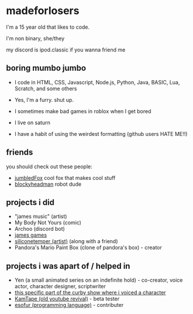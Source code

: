 #  madeforlosers

I'm a 15 year old that likes to code. 

I'm non binary, she/they

my discord is ipod.classic if you wanna friend me

## boring mumbo jumbo 
- I code in HTML, CSS, Javascript, Node.js, Python, Java, BASIC, Lua, Scratch, and some others

- Yes, I'm a furry. shut up.
- I sometimes make bad games in roblox when I get bored
- I live on saturn
- I have a habit of using the weirdest formatting (github users HATE ME!!)

## friends
you should check out these people:

- [jumbledFox](https://github.com/jumbledFox) cool fox that makes cool stuff
- [blockyheadman](https://github.com/blockyheadman) robot dude 


## projects i did

- "james music" (artist) 
- My Body Not Yours (comic) 
- Archoo (discord bot)
- [james games](https://www.youtube.com/@madeforlosers/) 
- [siliconetemper (artist)](https://soundcloud.com/siliconetemper) (along with a friend)
- Pandora's Mario Paint Box (clone of pandora's box) - creator


## projects i was apart of / helped in
- Yen (a small animated series on an indefinite hold) - co-creator, voice actor, character designer, scriptwriter
- [this specific part of the curby show where i voiced a character](https://youtu.be/5weRTV2i28c?si=qmlB8AKRBWeNJmkg&t=200)
- [KamTape (old youtube revival)](https://www.kamtape.com/) - beta tester
- [esofur (programming language)](https://github.com/TaserTheFox/EsoFur-Interpreter) - contributer
